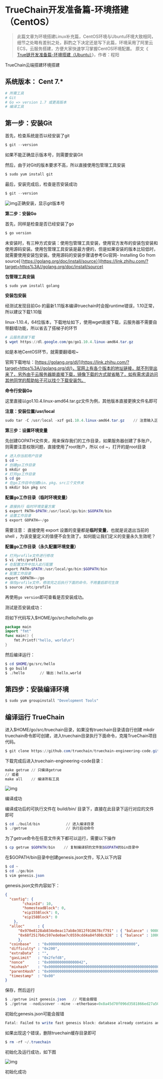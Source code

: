 # TrueChain开发准备篇-环境搭建（CentOS）

> 此篇文章为环境搭建Linux补充篇，CentOS环境与Ubuntu环境大致相同，细节之处略有差别之处，斟酌之下决定还是写下此篇，环境采用了阿里云ECS，云服务搭建，方便大家快速学习掌握CentOS环境配置。
> 原文《 [True链开发准备篇-环境搭建（Ubuntu）](https://link.zhihu.com/?target=https%3A//github.com/truechain/wiki/blob/master/developer/3.Ubuntu_env_build.md)》，作者：程阳



TrueChain云端搭建环境搭建

## 系统版本： Cent 7.*

```powershell
# 所需工具
# Git
# Go => version 1.7 或更高版本
# 编译工具
```

## **第一步：安装Git**

首先，检查系统是否以经安装了git

```powershell
$ git --version
```

如果不能正确显示版本号，则需要安装Git



然后，由于对Git的版本要求不高，所以直接使用包管理工具安装

```powershell
$ sudo yum install git
```

最后，安装完成后，检查是否安装成功

```powershell
$ git --version
```

![img](https://pic2.zhimg.com/80/v2-6c762de7d3b8882e8ec68c572641f7c8_hd.jpg)正确安装，显示git版本号



**第二步：安装Go**

首先，同样是检查是否已经安装了go

```powershell
$ go version
```



未安装时，有三种方式安装：使用包管理工具安装，使用官方发布的安装包安装和使用源码安装。使用包管理工具安装是最方便的，但是如果安装的版本比较低时，就需要使用安装包安装。使用源码的安装步骤请参考Go官网- Installing Go from source[（https://golang.org/doc/install/source）](https://link.zhihu.com/?target=https%3A//golang.org/doc/install/source)

**包管理工具安装**

```powershell
$ sudo yum install golang
```

**安装包安装**

经测试发现目前Go 的最新1.11版本编译truechain时会报runtime错误，1.10正常，所以建议下载1.10版

linux-1.10.4，64位版本，下载地址如下，使用wget直接下载，云服务器不需要自带翻墙功能，所以省去了搭梯子的环节

```powershell
# 云服务直接下载
$ wget https://dl.google.com/go/go1.10.4.linux-amd64.tar.gz
```

如是本地CentOS环节，就需要翻墙啦~

官网下载地址：[https://golang.org/dl/](https://link.zhihu.com/?target=https%3A//golang.org/dl/)，官网上有各个版本的地址链接，就不列举出来了，另外由于云服务器能直接下载，镜像下载的方式就省略了，如有需求请访问其他同学的帮助帖子可以找个下载安装包。



**命令行安装Go**

这里直接以go1.10.4.linux-amd64.tar.gz文件为例，其他版本直接更换文件名即可

**注意：安装位置/usr/local**

```powershell
sudo tar -C /usr/local -xzf go1.10.4.linux-amd64.tar.gz    // 注意输入正确的文件名
```

**第三步：设置环境变量**

先创建GOPATH文件夹，用来保存我们的工作目录，如果服务器创建了多账户，则需要注意权限问题，直接使用了root账户，所以 cd ~，打开的是root目录

```powershell
# 进入你当前用户目录
$ cd ~
# 创建go工作目录
$ mkdir go
# 打开go工作目录
$ cd go
# 在go工作目中创建bin、pkg、src三个文件夹
$ mkdir bin pkg src
```

**配置go工作目录（临时环境变量）**

```powershell
# 直接执行 临时环境变量方案
$ export PATH=$PATH:/usr/local/go/bin:$GOPATH/bin
# 设置工作目录
$ export GOPATH=~/go
```

需要注意： 直接使用 export 设置的变量都是**临时变量**，也就是说退出当前的 shell ，为该变量定义的值便不会生效了。如何能让我们定义的变量永久生效呢？

**配置go工作目录（永久配置环境变量）**

```powershell
# 打开profile文件进行修改
$ vi /etc/profile
# 在配置文件中加入此行配置
export PATH=$PATH:/usr/local/go/bin:$GOPATH/bin
# 配置工作目录
export GOPATH=~/go
# 保存profile文件，修改完之后执行下面的命令，不用重启即可生效
$ source /etc/profile
```

再使用`go version`即可查看是否安装成功。

测试是否安装成功：

将如下代码写入$HOME/go/src/hello/hello.go

```go
package main
import "fmt"
func main() {
	fmt.Printf("hello, world\n")
}
```

然后编译运行：

```powershell
$ cd $HOME/go/src/hello
$ go build
$ ./hello		// 输出：hello,world
```

## **第四步：安装编译环境**

```powershell
$ sudo yum groupinstall "Development Tools"
```

## 编译运行 TrueChain

进入$HOME/go/src/truechain目录，如果没有truechain目录请自行创建 mkdir truechain命令即可创建，进入truechain目录执行下面命令，克隆TrueChain项目代码。

```powershell
$ git clone https://github.com/truechain/truechain-engineering-code.git
```

下载完成后进入truechain-engineering-code目录：

```powershell
make getrue	// 只编译getrue
// 或者
make all	// 编译所有工具
```

![img](https://pic1.zhimg.com/80/v2-775aa8d461f1e1817299b05c6c0d7acd_hd.jpg)

编译成功

编译成功后的可执行文件在 build/bin/ 目录下，直接在此目录下运行对应的文件即可

```powershell
$ cd ./build/bin            // 进入编译目录
$ ./getrue                  // 执行启动命令
```

为了getrue命令在任意文件夹下都可以运行，需要以下操作

```powershell
$ cp getrue $GOPATH/bin    // 复制编译好的文件到$GOPATH的bin目录中
```

在$GOPATH/bin目录中创建genesis.json文件，写入以下内容

```powershell
$ cd ~
$ cd ./go/bin
$ vim genesis.json
```

genesis.json文件内容如下：

```json
{
  "config": {
        "chainId": 10,
        "homesteadBlock": 0,
        "eip155Block": 0,
        "eip158Block": 0
    },
  "alloc"      : {
	  "0x970e8128ab834e8eac17ab8e3812f010678cf791" : { "balance" : 90000000000000000000000},
	  "0x68f2517b6c597ede0ae7c0559cdd4a84fd08c928" : { "balance" : 10000000000000000000000}
	  },
  "coinbase"   : "0x0000000000000000000000000000000000000000",
  "difficulty" : "0x200",
  "extraData"  : "",
  "gasLimit"   : "0x2fefd8",
  "nonce"      : "0x0000000000000042",
  "mixhash"    : "0x0000000000000000000000000000000000000000000000000000000000000000",
  "parentHash" : "0x0000000000000000000000000000000000000000000000000000000000000000",
  "timestamp"  : "0x00"
}
```

保存，然后运行

```powershell
$ ./getrue init genesis.json   // 可能会报错
$ ./getrue --nodiscover --mine --etherbase=0x8a45d70f096d3581866ed27a5017a4eeec0db2a1
```

初始化genesis.json可能会报错

```powershell
Fatal: Failed to write fast genesis block: database already contains an incompatible genesis block (have 1acaa8c23f22e0ae, new bc72c21faf0bc5b9)
```

如果出现这个错误，删除truechain缓存目录即可

```powershell
$ rm -rf ~/.truechain
```

初始化及运行成功，如下图

![img](https://pic4.zhimg.com/80/v2-ca9fc24adb15f79f36488cce4c70ee92_hd.jpg)

初始化成功